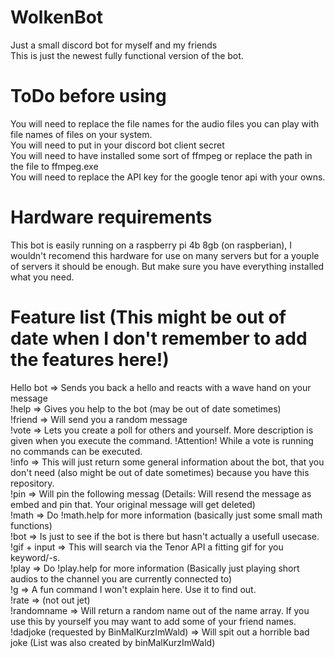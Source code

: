 # WolkenBot
Just a small discord bot for myself and my friends<br>
This is just the newest fully functional version of the bot.

# ToDo before using
You will need to replace the file names for the audio files you can play with file names of files on your system.<br>
You will need to put in your discord bot client secret<br>
You will need to have installed some sort of ffmpeg or replace the path in the file to ffmpeg.exe<br>
You will need to replace the API key for the google tenor api with your owns.

# Hardware requirements
This bot is easily running on a raspberry pi 4b 8gb (on raspberian), I wouldn't recomend this hardware for use on many servers but for a youple of servers it should be enough. But make sure you have everything installed what you need. 

# Feature list (This might be out of date when I don't remember to add the features here!)
Hello bot => Sends you back a hello and reacts with a wave hand on your message<br>
!help => Gives you help to the bot (may be out of date sometimes)<br>
!friend => Will send you a random message<br>
!vote => Lets you create a poll for others and yourself. More description is given when you execute the command. !Attention! While a vote is running no commands can be executed.<br>
!info => This will just return some general information about the bot, that you don't need (also might be out of date sometimes) because you have this repository.<br>
!pin => Will pin the following messag (Details: Will resend the message as embed and pin that. Your original message will get deleted)<br>
!math => Do !math.help for more information (basically just some small math functions)<br>
!bot => Is just to see if the bot is there but hasn't actually a usefull usecase.<br>
!gif + input => This will search via the Tenor API a fitting gif for you keyword/-s.<br>
!play => Do !play.help for more information (Basically just playing short audios to the channel you are currently connected to)<br>
!g => A fun command I won't explain here. Use it to find out.<br>
!rate => (not out jet)<br>
!randomname => Will return a random name out of the name array. If you use this by yourself you may want to add some of your friend names.<br>
!dadjoke (requested by BinMalKurzImWald) => Will spit out a horrible bad joke (List was also created by binMalKurzImWald)<br>
